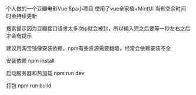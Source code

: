 个人做的一个豆瓣电影Vue Spa小项目 使用了vue全家桶+MintUI 当有空余时间时会持续更新

搜索提示因为豆瓣接口请求太多次ip就会被封，所以输入完之后要等一秒左右之后才会有提示

建议用淘宝镜像安装依赖，npm有些资源需要翻墙，经常会依赖安装不全

安装依赖
npm install

启动服务器和热加载
npm run dev

打包
npm run build
